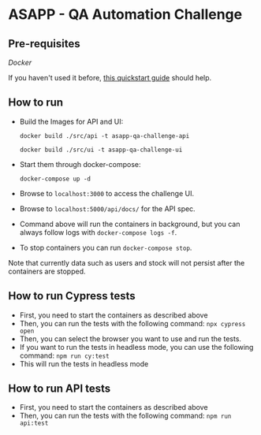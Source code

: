# ASAPP - QA Automation Challenge

## Pre-requisites

*Docker*

If you haven't used it before, [this quickstart guide](https://docs.docker.com/get-started/) should help.


## How to run

- Build the Images for API and UI:

    `docker build ./src/api -t asapp-qa-challenge-api`
    
    `docker build ./src/ui -t asapp-qa-challenge-ui`

- Start them through docker-compose:

    `docker-compose up -d`

- Browse to `localhost:3000` to access the challenge UI.
- Browse to `localhost:5000/api/docs/` for the API spec.
- Command above will run the containers in background, but you can always follow logs with `docker-compose logs -f`.
- To stop containers you can run `docker-compose stop`.

Note that currently data such as users and stock will not persist after the containers are stopped.


## How to run Cypress tests
- First, you need to start the containers as described above
- Then, you can run the tests with the following command: `npx cypress open`
- Then, you can select the browser you want to use and run the tests.
- If you want to run the tests in headless mode, you can use the following command:
`npm run cy:test`
- This will run the tests in headless mode

## How to run API tests
- First, you need to start the containers as described above
- Then, you can run the tests with the following command: `npm run api:test`